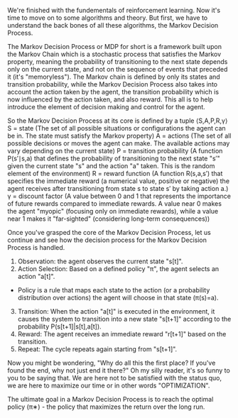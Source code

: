 We're finished with the fundementals of reinforcement learning. Now it's time to move on to some algorithms and theory. But first, we have to understand the back bones of all these algorithms, the Markov Decision Process.

The Markov Decision Process or MDP for short is a framework built upon the Markov Chain which is a stochastic process that satisfies the Markov property, meaning the probability of transitioning to the next state depends only on the current state, and not on the sequence of events that preceded it (it's "memoryless").
The Markov chain is defined by only its states and transition probability, while the Markov Decision Process also takes into account the action taken by the agent, the transition probability which is now influenced by the action taken, and also reward. This all is to help introduce the element of decision making and control for the agent.

So the Markov Decision Process at its core is defined by a tuple ⟨S,A,P,R,γ⟩
S = state (The set of all possible situations or configurations the agent can be in. The state must satisfy the Markov property)
A = actions (The set of all possible decisions or moves the agent can make. The available actions may vary depending on the current state)
P = transition probability (A function P(s′∣s,a) that defines the probability of transitioning to the next state "s′" given the current state "s" and the action "a" taken. This is the random element of the environment)
R = reward function (A function R(s,a,s′) that specifies the immediate reward (a numerical value, positive or negative) the agent receives after transitioning from state s to state s′
 by taking action a.)
γ = discount factor (A value between 0 and 1 that represents the importance of future rewards compared to immediate rewards. A value near 0 makes the agent "myopic" (focusing only on immediate rewards), while a value near 1 makes it "far-sighted" (considering long-term consequences))


Once you've grasped the core of the Markov Decision Process, let us continue and see how the decision process for the Markov Decision Process is handled.
1. Observation: the agent observes the current state "s[t]".
2. Action Selection: Based on a defined policy "π", the agent selects an action "a[t]".
- Policy is a rule that maps each state to the action (or a probability distribution over actions) the agent will choose in that state (π(s)=a).
3. Transition: When the action "a[t]" is executed in the environment, it causes the system to transition into a new state "s[t+1]" according to the probability P(s[t+1]|s[t],a[t]).
4. Reward: The agent receives an immediate reward "r[t+1]" based on the transition.
5. Repeat: The cycle repeats again starting from "s[t+1]".

Now you might be wondering, "Why do all this the first place? If you've found the end, why not just end it there?" Oh my silly reader, it's so funny to you to be saying that. We are here not to be satisfied with the status quo, we are here to maximize our time or in other words "OPTIMIZATION". 

The ultimate goal in a Markov Decision Process is to reach the optimal policy (π∗) - the policy that maximizes the return over the long run.